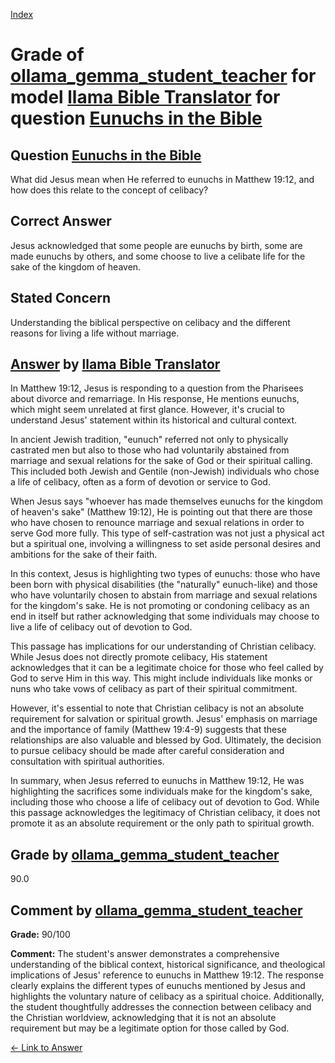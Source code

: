 
[Index](../../../../index.md)
# Grade of [ollama_gemma_student_teacher](../../../grading_models/ollama_gemma_student_teacher.md) for model [llama Bible Translator](../../../answering_models/llama_Bible_Translator.md) for question [Eunuchs in the Bible](../../../questions/Eunuchs_in_the_Bible.md)

## Question [Eunuchs in the Bible](../../../questions/Eunuchs_in_the_Bible.md)
What did Jesus mean when He referred to eunuchs in Matthew 19:12, and how does this relate to the concept of celibacy?

## Correct Answer
Jesus acknowledged that some people are eunuchs by birth, some are made eunuchs by others, and some choose to live a celibate life for the sake of the kingdom of heaven.

## Stated Concern
Understanding the biblical perspective on celibacy and the different reasons for living a life without marriage.

## [Answer](../Eunuchs_in_the_Bible.md) by [llama Bible Translator](../../../answering_models/llama_Bible_Translator.md)
In Matthew 19:12, Jesus is responding to a question from the Pharisees about divorce and remarriage. In His response, He mentions eunuchs, which might seem unrelated at first glance. However, it's crucial to understand Jesus' statement within its historical and cultural context.

In ancient Jewish tradition, "eunuch" referred not only to physically castrated men but also to those who had voluntarily abstained from marriage and sexual relations for the sake of God or their spiritual calling. This included both Jewish and Gentile (non-Jewish) individuals who chose a life of celibacy, often as a form of devotion or service to God.

When Jesus says "whoever has made themselves eunuchs for the kingdom of heaven's sake" (Matthew 19:12), He is pointing out that there are those who have chosen to renounce marriage and sexual relations in order to serve God more fully. This type of self-castration was not just a physical act but a spiritual one, involving a willingness to set aside personal desires and ambitions for the sake of their faith.

In this context, Jesus is highlighting two types of eunuchs: those who have been born with physical disabilities (the "naturally" eunuch-like) and those who have voluntarily chosen to abstain from marriage and sexual relations for the kingdom's sake. He is not promoting or condoning celibacy as an end in itself but rather acknowledging that some individuals may choose to live a life of celibacy out of devotion to God.

This passage has implications for our understanding of Christian celibacy. While Jesus does not directly promote celibacy, His statement acknowledges that it can be a legitimate choice for those who feel called by God to serve Him in this way. This might include individuals like monks or nuns who take vows of celibacy as part of their spiritual commitment.

However, it's essential to note that Christian celibacy is not an absolute requirement for salvation or spiritual growth. Jesus' emphasis on marriage and the importance of family (Matthew 19:4-9) suggests that these relationships are also valuable and blessed by God. Ultimately, the decision to pursue celibacy should be made after careful consideration and consultation with spiritual authorities.

In summary, when Jesus referred to eunuchs in Matthew 19:12, He was highlighting the sacrifices some individuals make for the kingdom's sake, including those who choose a life of celibacy out of devotion to God. While this passage acknowledges the legitimacy of Christian celibacy, it does not promote it as an absolute requirement or the only path to spiritual growth.

## Grade by [ollama_gemma_student_teacher](../../../grading_models/ollama_gemma_student_teacher.md)
90.0

## Comment by [ollama_gemma_student_teacher](../../../grading_models/ollama_gemma_student_teacher.md)
**Grade:** 90/100

**Comment:** The student's answer demonstrates a comprehensive understanding of the biblical context, historical significance, and theological implications of Jesus' reference to eunuchs in Matthew 19:12. The response clearly explains the different types of eunuchs mentioned by Jesus and highlights the voluntary nature of celibacy as a spiritual choice. Additionally, the student thoughtfully addresses the connection between celibacy and the Christian worldview, acknowledging that it is not an absolute requirement but may be a legitimate option for those called by God.

[&lt;- Link to Answer](../Eunuchs_in_the_Bible.md)
